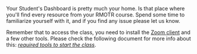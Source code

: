 
Your Student's Dashboard is pretty much your home. Is that place where you'll find every resource from your RMOTR course. Spend some time to familiarize yourself with it, and if you find any issue please let us know.

Remember that to access the class, you need to install the [Zoom client](https://zoom.us/download) and a few other tools. Please check the following document for more info about this: _[required tools to start the class](/python/rmotrcom-students-guide/introduction/required-tools)_.
